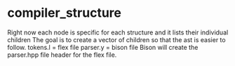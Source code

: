 # compiler_structure
Right now each node is specific for each structure and it lists their individual children
The goal is to create a vector of children so that the ast is easier to follow. 
tokens.l = flex file 
parser.y = bison file
Bison will create the parser.hpp file header for the flex file. 

